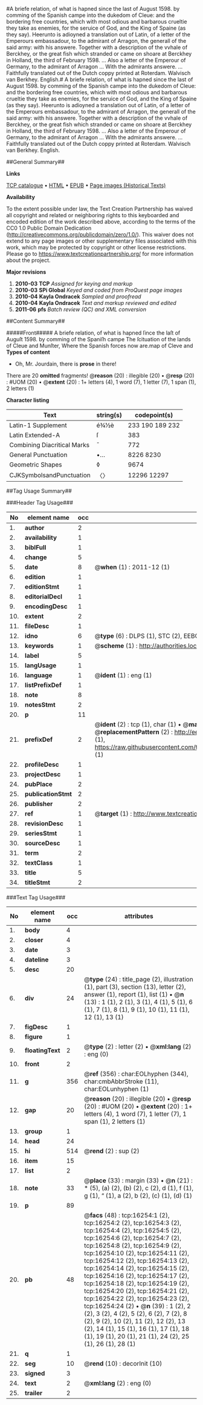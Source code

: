 #A briefe relation, of what is hapned since the last of August 1598. by comming of the Spanish campe into the dukedom of Cleue: and the bordering free countries, which with most odious and barbarous crueltie they take as enemies, for the seruice of God, and the King of Spaine (as they say). Heerunto is adioyned a translation out of Latin, of a letter of the Emperours embassadour, to the admirant of Arragon, the generall of the said army: with his answere. Together with a description of the vvhale of Berckhey, or the great fish which stranded or came on shoare at Berckhey in Holland, the third of February 1598. ... Also a letter of the Emperour of Germany, to the admirant of Arragon ... With the admirants answere. ... Faithfully translated out of the Dutch coppy printed at Roterdam. Walvisch van Berkhey. English.#
A briefe relation, of what is hapned since the last of August 1598. by comming of the Spanish campe into the dukedom of Cleue: and the bordering free countries, which with most odious and barbarous crueltie they take as enemies, for the seruice of God, and the King of Spaine (as they say). Heerunto is adioyned a translation out of Latin, of a letter of the Emperours embassadour, to the admirant of Arragon, the generall of the said army: with his answere. Together with a description of the vvhale of Berckhey, or the great fish which stranded or came on shoare at Berckhey in Holland, the third of February 1598. ... Also a letter of the Emperour of Germany, to the admirant of Arragon ... With the admirants answere. ... Faithfully translated out of the Dutch coppy printed at Roterdam.
Walvisch van Berkhey. English.

##General Summary##

**Links**

[TCP catalogue](http://www.ota.ox.ac.uk/tcp/)  • 
[HTML](http://tei.it.ox.ac.uk/tcp/Texts-HTML/free/A10/A10588.html)  • 
[EPUB](http://tei.it.ox.ac.uk/tcp/Texts-EPUB/free/A10/A10588.epub) • 
[Page images (Historical Texts)](https://historicaltexts.jisc.ac.uk/eebo-99851002e)

**Availability**

To the extent possible under law, the Text Creation Partnership has waived all copyright and related or neighboring rights to this keyboarded and encoded edition of the work described above, according to the terms of the CC0 1.0 Public Domain Dedication (http://creativecommons.org/publicdomain/zero/1.0/). This waiver does not extend to any page images or other supplementary files associated with this work, which may be protected by copyright or other license restrictions. Please go to https://www.textcreationpartnership.org/ for more information about the project.

**Major revisions**

1. __2010-03__ __TCP__ *Assigned for keying and markup*
1. __2010-03__ __SPi Global__ *Keyed and coded from ProQuest page images*
1. __2010-04__ __Kayla Ondracek__ *Sampled and proofread*
1. __2010-04__ __Kayla Ondracek__ *Text and markup reviewed and edited*
1. __2011-06__ __pfs__ *Batch review (QC) and XML conversion*

##Content Summary##

#####Front#####
A briefe relation, of what is hapned ſince the laſt of Auguſt 1598. by comming of the Spaniſh campe The ſcituation of the lands of Cleue and Munſter, Where the Spanish forces now are.map of Cleve and 
**Types of content**

  * Oh, Mr. Jourdain, there is **prose** in there!

There are 20 **omitted** fragments! 
 @__reason__ (20) : illegible (20)  •  @__resp__ (20) : #UOM (20)  •  @__extent__ (20) : 1+ letters (4), 1 word (7), 1 letter (7), 1 span (1), 2 letters (1)

**Character listing**


|Text|string(s)|codepoint(s)|
|---|---|---|
|Latin-1 Supplement|é¾½è|233 190 189 232|
|Latin Extended-A|ſ|383|
|Combining             Diacritical Marks|̄|772|
|General Punctuation|•…|8226 8230|
|Geometric Shapes|◊|9674|
|CJKSymbolsandPunctuation|〈〉|12296 12297|

##Tag Usage Summary##

###Header Tag Usage###

|No|element name|occ|attributes|
|---|---|---|---|
|1.|__author__|2||
|2.|__availability__|1||
|3.|__biblFull__|1||
|4.|__change__|5||
|5.|__date__|8| @__when__ (1) : 2011-12 (1)|
|6.|__edition__|1||
|7.|__editionStmt__|1||
|8.|__editorialDecl__|1||
|9.|__encodingDesc__|1||
|10.|__extent__|2||
|11.|__fileDesc__|1||
|12.|__idno__|6| @__type__ (6) : DLPS (1), STC (2), EEBO-CITATION (1), PROQUEST (1), VID (1)|
|13.|__keywords__|1| @__scheme__ (1) : http://authorities.loc.gov/ (1)|
|14.|__label__|5||
|15.|__langUsage__|1||
|16.|__language__|1| @__ident__ (1) : eng (1)|
|17.|__listPrefixDef__|1||
|18.|__note__|8||
|19.|__notesStmt__|2||
|20.|__p__|11||
|21.|__prefixDef__|2| @__ident__ (2) : tcp (1), char (1)  •  @__matchPattern__ (2) : ([0-9\-]+):([0-9IVX]+) (1), (.+) (1)  •  @__replacementPattern__ (2) : http://eebo.chadwyck.com/downloadtiff?vid=$1&page=$2 (1), https://raw.githubusercontent.com/textcreationpartnership/Texts/master/tcpchars.xml#$1 (1)|
|22.|__profileDesc__|1||
|23.|__projectDesc__|1||
|24.|__pubPlace__|2||
|25.|__publicationStmt__|2||
|26.|__publisher__|2||
|27.|__ref__|1| @__target__ (1) : http://www.textcreationpartnership.org/docs/. (1)|
|28.|__revisionDesc__|1||
|29.|__seriesStmt__|1||
|30.|__sourceDesc__|1||
|31.|__term__|2||
|32.|__textClass__|1||
|33.|__title__|5||
|34.|__titleStmt__|2||


###Text Tag Usage###

|No|element name|occ|attributes|
|---|---|---|---|
|1.|__body__|4||
|2.|__closer__|4||
|3.|__date__|3||
|4.|__dateline__|3||
|5.|__desc__|20||
|6.|__div__|24| @__type__ (24) : title_page (2), illustration (1), part (3), section (13), letter (2), answer (1), report (1), list (1)  •  @__n__ (13) : 1 (1), 2 (1), 3 (1), 4 (1), 5 (1), 6 (1), 7 (1), 8 (1), 9 (1), 10 (1), 11 (1), 12 (1), 13 (1)|
|7.|__figDesc__|1||
|8.|__figure__|1||
|9.|__floatingText__|2| @__type__ (2) : letter (2)  •  @__xml:lang__ (2) : eng (0)|
|10.|__front__|2||
|11.|__g__|356| @__ref__ (356) : char:EOLhyphen (344), char:cmbAbbrStroke (11), char:EOLunhyphen (1)|
|12.|__gap__|20| @__reason__ (20) : illegible (20)  •  @__resp__ (20) : #UOM (20)  •  @__extent__ (20) : 1+ letters (4), 1 word (7), 1 letter (7), 1 span (1), 2 letters (1)|
|13.|__group__|1||
|14.|__head__|24||
|15.|__hi__|514| @__rend__ (2) : sup (2)|
|16.|__item__|15||
|17.|__list__|2||
|18.|__note__|33| @__place__ (33) : margin (33)  •  @__n__ (21) : * (5), (a) (2), (b) (2), c (2), d (1), f (1), g (1), “ (1), a (2), b (2), (c) (1), (d) (1)|
|19.|__p__|89||
|20.|__pb__|48| @__facs__ (48) : tcp:16254:1 (2), tcp:16254:2 (2), tcp:16254:3 (2), tcp:16254:4 (2), tcp:16254:5 (2), tcp:16254:6 (2), tcp:16254:7 (2), tcp:16254:8 (2), tcp:16254:9 (2), tcp:16254:10 (2), tcp:16254:11 (2), tcp:16254:12 (2), tcp:16254:13 (2), tcp:16254:14 (2), tcp:16254:15 (2), tcp:16254:16 (2), tcp:16254:17 (2), tcp:16254:18 (2), tcp:16254:19 (2), tcp:16254:20 (2), tcp:16254:21 (2), tcp:16254:22 (2), tcp:16254:23 (2), tcp:16254:24 (2)  •  @__n__ (39) : 1 (2), 2 (2), 3 (2), 4 (2), 5 (2), 6 (2), 7 (2), 8 (2), 9 (2), 10 (2), 11 (2), 12 (2), 13 (2), 14 (1), 15 (1), 16 (1), 17 (1), 18 (1), 19 (1), 20 (1), 21 (1), 24 (2), 25 (1), 26 (1), 28 (1)|
|21.|__q__|1||
|22.|__seg__|10| @__rend__ (10) : decorInit (10)|
|23.|__signed__|3||
|24.|__text__|2| @__xml:lang__ (2) : eng (0)|
|25.|__trailer__|2||

